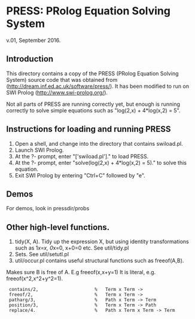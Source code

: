 # PRESS: PRolog Equation Solving System

v.01, September 2016.

## Introduction

This directory contains a copy of the PRESS (PRolog Equation Solving System)
source code that was obtained from (http://dream.inf.ed.ac.uk/software/press/).
It has been modified to run on SWI Prolog (http://www.swi-prolog.org/).

Not all parts of PRESS are running correctly yet, but enough is running
correctly to solve simple equations such as "log(2,x) + 4*log(x,2) = 5".


## Instructions for loading and running PRESS

1. Open a shell, and change into the directory that contains swiload.pl.
2. Launch SWI Prolog.
3. At the ?- prompt, enter "['swiload.pl']." to load PRESS.
4. At the ?- prompt, enter "solve(log(2,x) + 4*log(x,2) = 5)." to solve this equation.
5. Exit SWI Prolog by entering "Ctrl+C" followed by "e".

## Demos

For demos, look in pressdir/probs

## Other high-level functions.

1. tidy(X, A). Tidy up the expression X, but using identity transformations such as 1*x=x, 0*x=0, x+0=0 etc. See util/tidy.pl
2. Sets.   See util/setutl.pl
3. util/occur.pl contains useful structural functions such as freeof(A,B).

Makes sure B is free of A.  E.g freeof(x,x+y=1) It is literal, e.g.  freeof(x^2,x^2+y^2=1).

     contains/2,                     %   Term x Term ->
     freeof/2,                       %   Term x Term ->
     patharg/3,                      %   Path x Term -> Term
     position/3,                     %   Term x Term -> Path
     replace/4.                      %   Path x Term x Term -> Term
